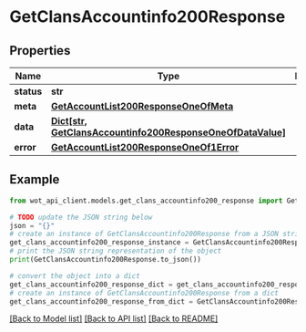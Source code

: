 # GetClansAccountinfo200Response


## Properties

Name | Type | Description | Notes
------------ | ------------- | ------------- | -------------
**status** | **str** |  | 
**meta** | [**GetAccountList200ResponseOneOfMeta**](GetAccountList200ResponseOneOfMeta.md) |  | 
**data** | [**Dict[str, GetClansAccountinfo200ResponseOneOfDataValue]**](GetClansAccountinfo200ResponseOneOfDataValue.md) |  | 
**error** | [**GetAccountList200ResponseOneOf1Error**](GetAccountList200ResponseOneOf1Error.md) |  | 

## Example

```python
from wot_api_client.models.get_clans_accountinfo200_response import GetClansAccountinfo200Response

# TODO update the JSON string below
json = "{}"
# create an instance of GetClansAccountinfo200Response from a JSON string
get_clans_accountinfo200_response_instance = GetClansAccountinfo200Response.from_json(json)
# print the JSON string representation of the object
print(GetClansAccountinfo200Response.to_json())

# convert the object into a dict
get_clans_accountinfo200_response_dict = get_clans_accountinfo200_response_instance.to_dict()
# create an instance of GetClansAccountinfo200Response from a dict
get_clans_accountinfo200_response_from_dict = GetClansAccountinfo200Response.from_dict(get_clans_accountinfo200_response_dict)
```
[[Back to Model list]](../README.md#documentation-for-models) [[Back to API list]](../README.md#documentation-for-api-endpoints) [[Back to README]](../README.md)


